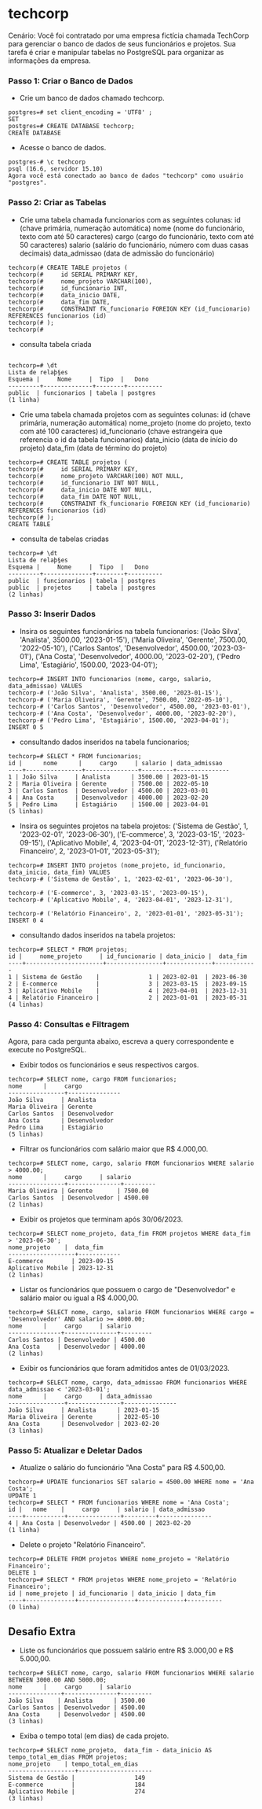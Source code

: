 # techcorp

Cenário: Você foi contratado por uma empresa fictícia chamada TechCorp para gerenciar o banco de dados de seus funcionários e projetos. Sua tarefa é criar e manipular tabelas no PostgreSQL para organizar as informações da empresa.

### Passo 1: Criar o Banco de Dados
- Crie um banco de dados chamado techcorp.


```
postgres=# set client_encoding = 'UTF8' ;
SET
postgres=# CREATE DATABASE techcorp;
CREATE DATABASE
```

- Acesse o banco de dados.
```
postgres-# \c techcorp
psql (16.6, servidor 15.10)
Agora você está conectado ao banco de dados "techcorp" como usuário "postgres".
```

### Passo 2: Criar as Tabelas
- Crie uma tabela chamada funcionarios com as seguintes colunas:
  id (chave primária, numeração automática)
  nome (nome do funcionário, texto com até 50 caracteres)
  cargo (cargo do funcionário, texto com até 50 caracteres)
  salario (salário do funcionário, número com duas casas decimais)
  data_admissao (data de admissão do funcionário)

```
techcorp(# CREATE TABLE projetos (
techcorp(#     id SERIAL PRIMARY KEY,
techcorp(#     nome_projeto VARCHAR(100),
techcorp(#     id_funcionario INT,
techcorp(#     data_inicio DATE,
techcorp(#     data_fim DATE,
techcorp(#     CONSTRAINT fk_funcionario FOREIGN KEY (id_funcionario) REFERENCES funcionarios (id)
techcorp(# );
techcorp(#
```

- consulta tabela criada

```

techcorp=# \dt
Lista de relaþ§es
Esquema |     Nome     |  Tipo  |   Dono
---------+--------------+--------+----------
public  | funcionarios | tabela | postgres
(1 linha)
```

- Crie uma tabela chamada projetos com as seguintes colunas:
  id (chave primária, numeração automática)
  nome_projeto (nome do projeto, texto com até 100 caracteres)
  id_funcionario (chave estrangeira que referencia o id da tabela funcionarios)
  data_inicio (data de início do projeto)
  data_fim (data de término do projeto)

```
techcorp=# CREATE TABLE projetos (
techcorp(#     id SERIAL PRIMARY KEY,
techcorp(#     nome_projeto VARCHAR(100) NOT NULL,
techcorp(#     id_funcionario INT NOT NULL,
techcorp(#     data_inicio DATE NOT NULL,
techcorp(#     data_fim DATE NOT NULL,
techcorp(#     CONSTRAINT fk_funcionario FOREIGN KEY (id_funcionario) REFERENCES funcionarios (id)
techcorp(# );
CREATE TABLE
```


- consulta de tabelas criadas
```
techcorp=# \dt
Lista de relaþ§es
Esquema |     Nome     |  Tipo  |   Dono
---------+--------------+--------+----------
public  | funcionarios | tabela | postgres
public  | projetos     | tabela | postgres
(2 linhas)
```


### Passo 3: Inserir Dados
- Insira os seguintes funcionários na tabela funcionarios:
  ('João Silva', 'Analista', 3500.00, '2023-01-15'),
  ('Maria Oliveira', 'Gerente', 7500.00, '2022-05-10'),
  ('Carlos Santos', 'Desenvolvedor', 4500.00, '2023-03-01'),
  ('Ana Costa', 'Desenvolvedor', 4000.00, '2023-02-20'),
  ('Pedro Lima', 'Estagiário', 1500.00, '2023-04-01');

```
techcorp=# INSERT INTO funcionarios (nome, cargo, salario, data_admissao) VALUES
techcorp-# ('João Silva', 'Analista', 3500.00, '2023-01-15'),
techcorp-# ('Maria Oliveira', 'Gerente', 7500.00, '2022-05-10'),
techcorp-# ('Carlos Santos', 'Desenvolvedor', 4500.00, '2023-03-01'),
techcorp-# ('Ana Costa', 'Desenvolvedor', 4000.00, '2023-02-20'),
techcorp-# ('Pedro Lima', 'Estagiário', 1500.00, '2023-04-01');
INSERT 0 5
```

- consultando dados inseridos na tabela funcionarios;

```
techcorp=# SELECT * FROM funcionarios;
id |      nome      |     cargo     | salario | data_admissao
----+----------------+---------------+---------+---------------
1 | João Silva     | Analista      | 3500.00 | 2023-01-15
2 | Maria Oliveira | Gerente       | 7500.00 | 2022-05-10
3 | Carlos Santos  | Desenvolvedor | 4500.00 | 2023-03-01
4 | Ana Costa      | Desenvolvedor | 4000.00 | 2023-02-20
5 | Pedro Lima     | Estagiário    | 1500.00 | 2023-04-01
(5 linhas)
```

- Insira os seguintes projetos na tabela projetos:
  ('Sistema de Gestão', 1, '2023-02-01', '2023-06-30'),
  ('E-commerce', 3, '2023-03-15', '2023-09-15'),
  ('Aplicativo Mobile', 4, '2023-04-01', '2023-12-31'),
  ('Relatório Financeiro', 2, '2023-01-01', '2023-05-31');

```
techcorp=# INSERT INTO projetos (nome_projeto, id_funcionario, data_inicio, data_fim) VALUES
techcorp-# ('Sistema de Gestão', 1, '2023-02-01', '2023-06-30'),

techcorp-# ('E-commerce', 3, '2023-03-15', '2023-09-15'),
techcorp-# ('Aplicativo Mobile', 4, '2023-04-01', '2023-12-31'),

techcorp-# ('Relatório Financeiro', 2, '2023-01-01', '2023-05-31');
INSERT 0 4
```

- consultando dados inseridos na tabela projetos:

```
techcorp=# SELECT * FROM projetos;
id |     nome_projeto     | id_funcionario | data_inicio |  data_fim
----+----------------------+----------------+-------------+------------
1 | Sistema de Gestão    |              1 | 2023-02-01  | 2023-06-30
2 | E-commerce           |              3 | 2023-03-15  | 2023-09-15
3 | Aplicativo Mobile    |              4 | 2023-04-01  | 2023-12-31
4 | Relatório Financeiro |              2 | 2023-01-01  | 2023-05-31
(4 linhas)

```
### Passo 4: Consultas e Filtragem
Agora, para cada pergunta abaixo, escreva a query correspondente e execute no PostgreSQL.

- Exibir todos os funcionários e seus respectivos cargos.

```
techcorp=# SELECT nome, cargo FROM funcionarios;
nome      |     cargo
----------------+---------------
João Silva     | Analista
Maria Oliveira | Gerente
Carlos Santos  | Desenvolvedor
Ana Costa      | Desenvolvedor
Pedro Lima     | Estagiário
(5 linhas)
```

- Filtrar os funcionários com salário maior que R$ 4.000,00.
```
techcorp=# SELECT nome, cargo, salario FROM funcionarios WHERE salario > 4000.00;
nome      |     cargo     | salario
----------------+---------------+---------
Maria Oliveira | Gerente       | 7500.00
Carlos Santos  | Desenvolvedor | 4500.00
(2 linhas)
```

- Exibir os projetos que terminam após 30/06/2023.
```
techcorp=# SELECT nome_projeto, data_fim FROM projetos WHERE data_fim > '2023-06-30';
nome_projeto    |  data_fim
-------------------+------------
E-commerce        | 2023-09-15
Aplicativo Mobile | 2023-12-31
(2 linhas)
```

- Listar os funcionários que possuem o cargo de "Desenvolvedor" e salário maior ou igual a R$ 4.000,00.
```
techcorp=# SELECT nome, cargo, salario FROM funcionarios WHERE cargo = 'Desenvolvedor' AND salario >= 4000.00;
nome      |     cargo     | salario
---------------+---------------+---------
Carlos Santos | Desenvolvedor | 4500.00
Ana Costa     | Desenvolvedor | 4000.00
(2 linhas)
```

- Exibir os funcionários que foram admitidos antes de 01/03/2023.
```
techcorp=# SELECT nome, cargo, data_admissao FROM funcionarios WHERE data_admissao < '2023-03-01';
nome      |     cargo     | data_admissao
----------------+---------------+---------------
João Silva     | Analista      | 2023-01-15
Maria Oliveira | Gerente       | 2022-05-10
Ana Costa      | Desenvolvedor | 2023-02-20
(3 linhas)
```

### Passo 5: Atualizar e Deletar Dados
- Atualize o salário do funcionário "Ana Costa" para R$ 4.500,00.

```
techcorp=# UPDATE funcionarios SET salario = 4500.00 WHERE nome = 'Ana Costa';
UPDATE 1
techcorp=# SELECT * FROM funcionarios WHERE nome = 'Ana Costa';
id |   nome    |     cargo     | salario | data_admissao
----+-----------+---------------+---------+---------------
4 | Ana Costa | Desenvolvedor | 4500.00 | 2023-02-20
(1 linha)
```
- Delete o projeto "Relatório Financeiro".

```
techcorp=# DELETE FROM projetos WHERE nome_projeto = 'Relatório Financeiro';
DELETE 1
techcorp=# SELECT * FROM projetos WHERE nome_projeto = 'Relatório Financeiro';
id | nome_projeto | id_funcionario | data_inicio | data_fim
----+--------------+----------------+-------------+----------
(0 linha)
```

## Desafio Extra

- Liste os funcionários que possuem salário entre R$ 3.000,00 e R$ 5.000,00.


```
techcorp=# SELECT nome, cargo, salario FROM funcionarios WHERE salario BETWEEN 3000.00 AND 5000.00;
nome      |     cargo     | salario
---------------+---------------+---------
João Silva    | Analista      | 3500.00
Carlos Santos | Desenvolvedor | 4500.00
Ana Costa     | Desenvolvedor | 4500.00
(3 linhas)
```

- Exiba o tempo total (em dias) de cada projeto.

```
techcorp=# SELECT nome_projeto,  data_fim - data_inicio AS tempo_total_em_dias FROM projetos;
nome_projeto    | tempo_total_em_dias
-------------------+---------------------
Sistema de Gestão |                 149
E-commerce        |                 184
Aplicativo Mobile |                 274
(3 linhas)
```
